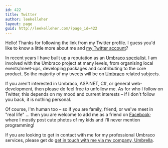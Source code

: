 ```yaml
---
id: 422
title: Twitter
author: leekelleher
layout: page
guid: http://leekelleher.com/?page_id=422
---
```

Hello! Thanks for following the link from my Twitter profile. I guess you'd like to know a little more about me and [my Twitter account](https://twitter.com/leekelleher)?

In recent years I have built up a reputation as an [Umbraco specialist](https://umbrellainc.co.uk). I am involved with the Umbraco project at many levels, from organising local events/meet-ups, developing packages and contributing to the core product. So the majority of my tweets will be on [Umbraco](https://our.umbraco.com) related subjects.

If you aren't interested in Umbraco, ASP.NET, C#, or general web-development, then please do feel free to unfollow me. As for who I follow on Twitter, this depends on my mood and current interests &ndash; if I don't follow you back, it is nothing personal.

Of course, I'm human too &ndash; so if you are family, friend, or we've meet in "real life" &hellip; then you are welcome to add me as a friend on [Facebook](https://leekelleher.com/facebook); where I mostly post cute photos of my kids and I'll never mention programming!

If you are looking to get in contact with me for my professional Umbraco services, please get do [get in touch with me via my company, Umbrella](https://umbrellainc.co.uk).